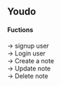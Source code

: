 

## Youdo

#### Fuctions 

-> signup user                         
-> Login user         
-> Create a note          
-> Update note     
-> Delete note     
  


